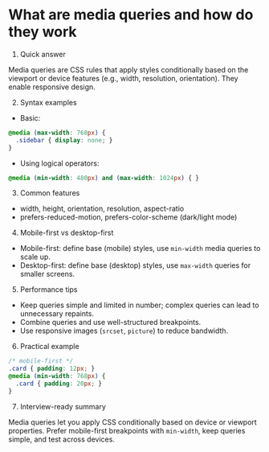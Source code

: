 # What are media queries and how do they work

1. Quick answer

Media queries are CSS rules that apply styles conditionally based on the viewport or device features (e.g., width, resolution, orientation). They enable responsive design.

2. Syntax examples

- Basic:
```css
@media (max-width: 768px) {
  .sidebar { display: none; }
}
```
- Using logical operators:
```css
@media (min-width: 480px) and (max-width: 1024px) { }
```

3. Common features

- width, height, orientation, resolution, aspect-ratio
- prefers-reduced-motion, prefers-color-scheme (dark/light mode)

4. Mobile-first vs desktop-first

- Mobile-first: define base (mobile) styles, use `min-width` media queries to scale up.
- Desktop-first: define base (desktop) styles, use `max-width` queries for smaller screens.

5. Performance tips

- Keep queries simple and limited in number; complex queries can lead to unnecessary repaints.
- Combine queries and use well-structured breakpoints.
- Use responsive images (`srcset`, `picture`) to reduce bandwidth.

6. Practical example

```css
/* mobile-first */
.card { padding: 12px; }
@media (min-width: 768px) {
  .card { padding: 20px; }
}
```

7. Interview-ready summary

Media queries let you apply CSS conditionally based on device or viewport properties. Prefer mobile-first breakpoints with `min-width`, keep queries simple, and test across devices.
